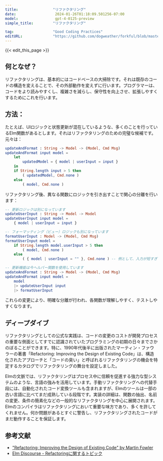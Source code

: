 ```yaml
---
title:                "リファクタリング"
date:                  2024-01-26T01:18:09.501256-07:00
model:                 gpt-4-0125-preview
simple_title:         "リファクタリング"

tag:                  "Good Coding Practices"
editURL:              "https://github.com/dogweather/forkful/blob/master/content/ja/elm/refactoring.md"
---
```


{{< edit_this_page >}}

## 何となぜ？
リファクタリングは、基本的にはコードベースの大掃除です。それは既存のコードの構造を変えることで、その外部動作を変えずに行います。プログラマーは、コードをより読みやすくし、複雑さを減らし、保守性を向上させ、拡張しやすくするためにこれを行います。

## 方法：
たとえば、UIロジックと状態更新が混在しているような、多くのことを行っているElm関数があるとします。それはリファクタリングのための完璧な候補です。元々は：

```Elm
updateAndFormat : String -> Model -> (Model, Cmd Msg)
updateAndFormat input model =
    let
        updatedModel = { model | userInput = input }
    in
    if String.length input > 5 then
        ( updatedModel, Cmd.none )
    else
        ( model, Cmd.none )
```

リファクタリング後、異なる関数にロジックを引き出すことで関心の分離を行います：

```Elm
-- 更新ロジックは別になっています
updateUserInput : String -> Model -> Model
updateUserInput input model = 
    { model | userInput = input }

-- フォーマッティング（ビュー）ロジックも別になっています
formatUserInput : Model -> (Model, Cmd Msg)
formatUserInput model =
    if String.length model.userInput > 5 then
        ( model, Cmd.none )
    else
        ( { model | userInput = "" }, Cmd.none ) -- 例として、入力が短すぎる場合はクリアします。

-- 更新機能は今ヘルパー関数を使用しています
updateAndFormat : String -> Model -> (Model, Cmd Msg)
updateAndFormat input model =
    model
    |> updateUserInput input
    |> formatUserInput
```
これらの変更により、明確な分離が行われ、各関数が理解しやすく、テストしやすくなります。

## ディープダイブ
リファクタリングとしての公式な実践は、コードの変更のコストが開発プロセスの重要な側面としてすでに認識されていたプログラミングの初期の日々までさかのぼることができます。特に、1990年代後半に出版されたマーティン・ファウラーの著書「Refactoring: Improving the Design of Existing Code」は、構造化されたアプローチと「コードの臭い」と呼ばれるリファクタリングの機会を特定するカタログでリファクタリングの舞台を設定しました。

Elmの文脈では、リファクタリングはプロセス中に信頼を促進する強力な型システムのような、言語の強みを活用しています。手動リファクタリングへの代替手段には、自動化されたコード変換ツールも含まれますが、Elmのツールは一部の古い言語に比べてまだ成熟している段階です。実装の詳細は、関数の抽出、名前の変更、条件の簡素化などの一般的なリファクタリングを中心に展開されます。Elmのコンパイラはリファクタリングにおいて重要な味方であり、多くを許してくれません。何か問題があるとすぐに警告し、リファクタリングされたコードがまだ動作することを保証します。

## 参考文献
- ["Refactoring: Improving the Design of Existing Code" by Martin Fowler](https://martinfowler.com/books/refactoring.html)
- [Elm Discourse - Refactoringに関するトピック](https://discourse.elm-lang.org/search?q=refactoring)
